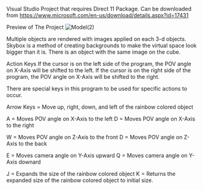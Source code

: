 Visual Studio Project that requires Direct 11 Package. Can be downloaded from https://www.microsoft.com/en-us/download/details.aspx?id=17431

Preview of The Project
![Model(2)](https://user-images.githubusercontent.com/38510468/59982846-2306e700-95cd-11e9-86dc-ac674c8ff825.jpg)

Multiple objects are rendered with images applied on each 3-d objects. 
Skybox is a method of creating backgrounds to make the virtual space look bigger than it is. There is an object with the same image on the cube.

<bl>Action Keys</b>
If the cursor is on the left side of the program, the POV angle on X-Axis will be shifted to the left. 
If the cursor is on the right side of the program, the POV angle on X-Axis will be shifted to the right. 

There are special keys in this program to be used for specific actions to occur.

Arrow Keys = Move up, right, down, and left of the rainbow colored object

A = Moves POV angle on X-Axis to the left
D = Moves POV angle on X-Axis to the right

W = Moves POV angle on Z-Axis to the front
D = Moves POV angle on Z-Axis to the back 

E = Moves camera angle on Y-Axis upward
Q = Moves camera angle on Y-Axis downard

J = Expands the size of the rainbow colored object
K = Returns the expanded size of the rainbow colored object to initial size.



